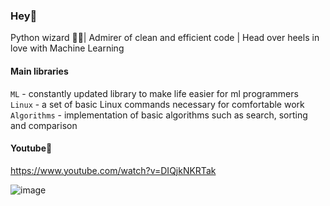 ### Hey🤟

Python wizard 🧙‍♂️| Admirer of clean and efficient code | Head over heels in love with Machine Learning  


#### Main libraries

`ML` - constantly updated library to make life easier for ml programmers   
`Linux` - a set of basic Linux commands necessary for comfortable work   
`Algorithms` - implementation of basic algorithms such as search, sorting and comparison    


#### Youtube🤪
https://www.youtube.com/watch?v=DIQjkNKRTak 

![image](https://user-images.githubusercontent.com/83712099/217016427-a91613ac-14e2-4649-aca5-2174973df8e3.png)
